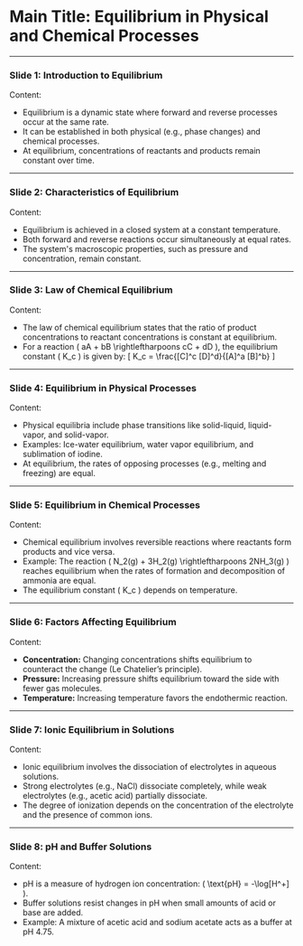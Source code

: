 # Main Title: Equilibrium in Physical and Chemical Processes

---

### **Slide 1: Introduction to Equilibrium**
Content:
- Equilibrium is a dynamic state where forward and reverse processes occur at the same rate.
- It can be established in both physical (e.g., phase changes) and chemical processes.
- At equilibrium, concentrations of reactants and products remain constant over time.

---

### **Slide 2: Characteristics of Equilibrium**
Content:
- Equilibrium is achieved in a closed system at a constant temperature.
- Both forward and reverse reactions occur simultaneously at equal rates.
- The system's macroscopic properties, such as pressure and concentration, remain constant.

---

### **Slide 3: Law of Chemical Equilibrium**
Content:
- The law of chemical equilibrium states that the ratio of product concentrations to reactant concentrations is constant at equilibrium.
- For a reaction \( aA + bB \rightleftharpoons cC + dD \), the equilibrium constant \( K_c \) is given by:
  \[
  K_c = \frac{[C]^c [D]^d}{[A]^a [B]^b}
  \]

---

### **Slide 4: Equilibrium in Physical Processes**
Content:
- Physical equilibria include phase transitions like solid-liquid, liquid-vapor, and solid-vapor.
- Examples: Ice-water equilibrium, water vapor equilibrium, and sublimation of iodine.
- At equilibrium, the rates of opposing processes (e.g., melting and freezing) are equal.

---

### **Slide 5: Equilibrium in Chemical Processes**
Content:
- Chemical equilibrium involves reversible reactions where reactants form products and vice versa.
- Example: The reaction \( N_2(g) + 3H_2(g) \rightleftharpoons 2NH_3(g) \) reaches equilibrium when the rates of formation and decomposition of ammonia are equal.
- The equilibrium constant \( K_c \) depends on temperature.

---

### **Slide 6: Factors Affecting Equilibrium**
Content:
- **Concentration:** Changing concentrations shifts equilibrium to counteract the change (Le Chatelier’s principle).
- **Pressure:** Increasing pressure shifts equilibrium toward the side with fewer gas molecules.
- **Temperature:** Increasing temperature favors the endothermic reaction.

---

### **Slide 7: Ionic Equilibrium in Solutions**
Content:
- Ionic equilibrium involves the dissociation of electrolytes in aqueous solutions.
- Strong electrolytes (e.g., NaCl) dissociate completely, while weak electrolytes (e.g., acetic acid) partially dissociate.
- The degree of ionization depends on the concentration of the electrolyte and the presence of common ions.

---

### **Slide 8: pH and Buffer Solutions**
Content:
- pH is a measure of hydrogen ion concentration: \( \text{pH} = -\log[H^+] \).
- Buffer solutions resist changes in pH when small amounts of acid or base are added.
- Example: A mixture of acetic acid and sodium acetate acts as a buffer at pH 4.75.

